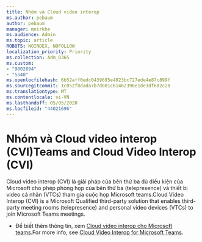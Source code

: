 ```yaml
---
title: Nhóm và Cloud video interop
ms.author: pebaum
author: pebaum
manager: mnirkhe
ms.audience: Admin
ms.topic: article
ROBOTS: NOINDEX, NOFOLLOW
localization_priority: Priority
ms.collection: Adm_O365
ms.custom:
- "9002894"
- "5540"
ms.openlocfilehash: 6b52aff0edc0439695e4923bc727ede4e87c899f
ms.sourcegitcommit: 1c052f8dada7b7d081c61462396e1de3df682c28
ms.translationtype: MT
ms.contentlocale: vi-VN
ms.lasthandoff: 05/05/2020
ms.locfileid: "44021696"
---
```

# <a name="teams-and-cloud-video-interop-cvi"></a><span data-ttu-id="33a69-102">Nhóm và Cloud video interop (CVI)</span><span class="sxs-lookup"><span data-stu-id="33a69-102">Teams and Cloud Video Interop (CVI)</span></span>

<span data-ttu-id="33a69-103">Cloud video interop (CVI) là giải pháp của bên thứ ba đủ điều kiện của Microsoft cho phép phòng họp của bên thứ ba (telepresence) và thiết bị video cá nhân (VTCs) tham gia cuộc họp Microsoft teams.</span><span class="sxs-lookup"><span data-stu-id="33a69-103">Cloud Video Interop (CVI) is a Microsoft Qualified third-party solution that enables third-party meeting rooms (telepresence) and personal video devices (VTCs) to join Microsoft Teams meetings.</span></span>

- <span data-ttu-id="33a69-104">Để biết thêm thông tin, xem [Cloud video interop cho Microsoft teams](https://docs.microsoft.com/microsoftteams/cloud-video-interop).</span><span class="sxs-lookup"><span data-stu-id="33a69-104">For more info, see [Cloud Video Interop for Microsoft Teams](https://docs.microsoft.com/microsoftteams/cloud-video-interop).</span></span>
